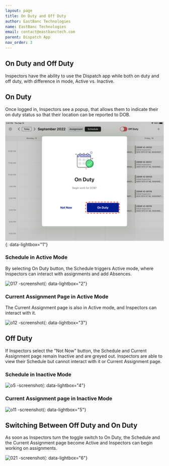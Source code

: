 ```yaml
---
layout: page
title: On Duty and Off Duty
author: EastBanc Technologies
name: EastBanc Technologies
email: contact@eastbanctech.com
parent: Dispatch App
nav_order: 3
---
```


<section id="on-duty-and-off-duty" markdown="1">

# On Duty and Off Duty
Inspectors have the ability to use the Dispatch app while both on duty and off duty, with difference in mode, Active vs. Inactive. 

<section id="on-duty" markdown="1">

## On Duty
Once logged in, Inspectors see a popup, that allows them to indicate their on duty status so that their location can be reported to DOB. 

![010 -screenshot](../images/dispatch-app/da-on-off-duty/on-duty2.png){: data-lightbox="1"}

<section id="schedule-in-active-mode" markdown="1">

### Schedule in Active Mode

By selecting On Duty button, the Schedule triggers Active mode, where Inspectors can interact with assignments and add Absences.

![017 -screenshot](../images/dispatch-app/da-on-off-duty/on-duty3.png){: data-lightbox="2"}

</section>
<section id="current-assignment-page-in-active-mode" markdown="1">

### Current Assignment Page in Active Mode

The Current Assignment page is also in Active mode, and Inspectors can interact with it.

![o12 -screenshot](../images/dispatch-app/da-on-off-duty/on-duty4.png){: data-lightbox="3"}
</section>
</section>

<section id="off-duty" markdown="1">

## Off Duty

If Inspectors select the "Not Now" button, the Schedule and Current Assignment page remain Inactive and are greyed out. Inspectors are able to view their Schedule but cannot interact with it or Current Assignment page. 

<section id="schedule-in-inactive-mode" markdown="1">

### Schedule in Inactive Mode

![o5 -screenshot](../images/dispatch-app/da-on-off-duty/off-duty2.png){: data-lightbox="4"}

</section>
<section id="current-assignment-page-in-inactive-mode" markdown="1">

### Current Assignment page in Inactive Mode

![o11 -screenshot](../images/dispatch-app/da-on-off-duty/off-duty1.png){: data-lightbox="5"}

</section>
</section>

<section id="switching-between-off-duty-and-on-duty" markdown="1">

## Switching Between Off Duty and On Duty
As soon as Inspectors turn the toggle switch to On Duty, the Schedule and the Current Assignment page become Active and Inspectors can begin working on assignments.

![021 -screenshot](../images/dispatch-app/da-on-off-duty/switching-between-off-duty-and-on-duty1.png){: data-lightbox="6"}

</section>
</section>
